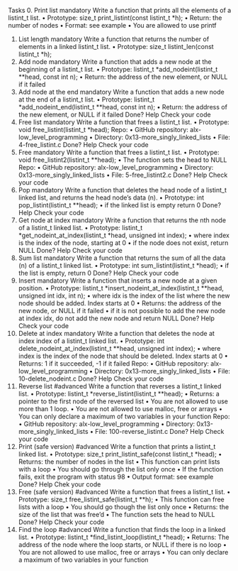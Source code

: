 Tasks
0. Print list
mandatory
Write a function that prints all the elements of a listint_t list.
•	Prototype: size_t print_listint(const listint_t *h);
•	Return: the number of nodes
•	Format: see example
•	You are allowed to use printf
1. List length
mandatory
Write a function that returns the number of elements in a linked listint_t list.
•	Prototype: size_t listint_len(const listint_t *h);
2. Add node
mandatory
Write a function that adds a new node at the beginning of a listint_t list.
•	Prototype: listint_t *add_nodeint(listint_t **head, const int n);
•	Return: the address of the new element, or NULL if it failed
3. Add node at the end
mandatory
Write a function that adds a new node at the end of a listint_t list.
•	Prototype: listint_t *add_nodeint_end(listint_t **head, const int n);
•	Return: the address of the new element, or NULL if it failed
 Done? Help Check your code
4. Free list
mandatory
Write a function that frees a listint_t list.
•	Prototype: void free_listint(listint_t *head);
Repo:
•	GitHub repository: alx-low_level_programming
•	Directory: 0x13-more_singly_linked_lists
•	File: 4-free_listint.c
 Done? Help Check your code
5. Free
mandatory
Write a function that frees a listint_t list.
•	Prototype: void free_listint2(listint_t **head);
•	The function sets the head to NULL
Repo:
•	GitHub repository: alx-low_level_programming
•	Directory: 0x13-more_singly_linked_lists
•	File: 5-free_listint2.c
 Done? Help Check your code
6. Pop
mandatory
Write a function that deletes the head node of a listint_t linked list, and returns the head node’s data (n).
•	Prototype: int pop_listint(listint_t **head);
•	if the linked list is empty return 0
 Done? Help Check your code
7. Get node at index
mandatory
Write a function that returns the nth node of a listint_t linked list.
•	Prototype: listint_t *get_nodeint_at_index(listint_t *head, unsigned int index);
•	where index is the index of the node, starting at 0
•	if the node does not exist, return NULL
 Done? Help Check your code
8. Sum list
mandatory
Write a function that returns the sum of all the data (n) of a listint_t linked list.
•	Prototype: int sum_listint(listint_t *head);
•	if the list is empty, return 0
 Done? Help Check your code
9. Insert
mandatory
Write a function that inserts a new node at a given position.
•	Prototype: listint_t *insert_nodeint_at_index(listint_t **head, unsigned int idx, int n);
•	where idx is the index of the list where the new node should be added. Index starts at 0
•	Returns: the address of the new node, or NULL if it failed
•	if it is not possible to add the new node at index idx, do not add the new node and return NULL
 Done? Help Check your code
10. Delete at index
mandatory
Write a function that deletes the node at index index of a listint_t linked list.
•	Prototype: int delete_nodeint_at_index(listint_t **head, unsigned int index);
•	where index is the index of the node that should be deleted. Index starts at 0
•	Returns: 1 if it succeeded, -1 if it failed
Repo:
•	GitHub repository: alx-low_level_programming
•	Directory: 0x13-more_singly_linked_lists
•	File: 10-delete_nodeint.c
 Done? Help Check your code
11. Reverse list
#advanced
Write a function that reverses a listint_t linked list.
•	Prototype: listint_t *reverse_listint(listint_t **head);
•	Returns: a pointer to the first node of the reversed list
•	You are not allowed to use more than 1 loop.
•	You are not allowed to use malloc, free or arrays
•	You can only declare a maximum of two variables in your function
Repo:
•	GitHub repository: alx-low_level_programming
•	Directory: 0x13-more_singly_linked_lists
•	File: 100-reverse_listint.c
 Done? Help Check your code
12. Print (safe version)
#advanced
Write a function that prints a listint_t linked list.
•	Prototype: size_t print_listint_safe(const listint_t *head);
•	Returns: the number of nodes in the list
•	This function can print lists with a loop
•	You should go through the list only once
•	If the function fails, exit the program with status 98
•	Output format: see example
 Done? Help Chek your code
13. Free (safe version)
#advanced
Write a function that frees a listint_t list.
•	Prototype: size_t free_listint_safe(listint_t **h);
•	This function can free lists with a loop
•	You should go though the list only once
•	Returns: the size of the list that was free’d
•	The function sets the head to NULL
 Done? Help Check your code
14. Find the loop
#advanced
Write a function that finds the loop in a linked list.
•	Prototype: listint_t *find_listint_loop(listint_t *head);
•	Returns: The address of the node where the loop starts, or NULL if there is no loop
•	You are not allowed to use malloc, free or arrays
•	You can only declare a maximum of two variables in your function
